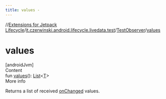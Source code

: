```yaml
---
title: values -
---
```

//[Extensions for Jetpack Lifecycle](../../index.html)/[it.czerwinski.android.lifecycle.livedata.test](../index.html)/[TestObserver](index.html)/[values](values.html)



# values  
[androidJvm]  
Content  
fun [values](values.html)(): [List](https://kotlinlang.org/api/latest/jvm/stdlib/kotlin.collections/-list/index.html)<[T](index.html)>  
More info  


Returns a list of received [onChanged](on-changed.html) values.

  



